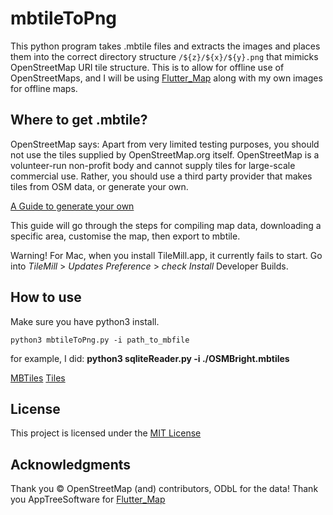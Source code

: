 # mbtileToPng
This python program takes .mbtile files and extracts the images and places them into the correct directory structure `/${z}/${x}/${y}.png` that mimicks OpenStreetMap URI tile structure.
This is to allow for offline use of OpenStreetMaps, and I will be using [Flutter_Map](https://github.com/apptreesoftware/flutter_map) along with my own images for offline maps.

## Where to get .mbtile?
OpenStreetMap says: Apart from very limited testing purposes, you should not use the tiles supplied by OpenStreetMap.org itself. OpenStreetMap is a volunteer-run non-profit body and cannot supply tiles for large-scale commercial use. Rather, you should use a third party provider that makes tiles from OSM data, or generate your own.

[A Guide to generate your own](https://tilemill-project.github.io/tilemill/docs/guides/osm-bright-mac-quickstart/)

This guide will go through the steps for compiling map data, downloading a specific area, customise the map, then export to mbtile. 

Warning! For Mac, when you install TileMill.app, it currently fails to start. Go into *TileMill* > *Updates Preference* > *check Install* Developer Builds. 

## How to use
Make sure you have python3 install.

`python3 mbtileToPng.py -i path_to_mbfile`

for example, I did:
**python3 sqliteReader.py -i ./OSMBright.mbtiles**


[MBTiles](https://wiki.openstreetmap.org/wiki/MBTiles)
[Tiles](https://wiki.openstreetmap.org/wiki/Tiles)

## License
This project is licensed under the [MIT License](LICENSE.md)

## Acknowledgments
Thank you © OpenStreetMap (and) contributors, ODbL for the data!
Thank you AppTreeSoftware for [Flutter_Map](https://github.com/apptreesoftware/flutter_map)


